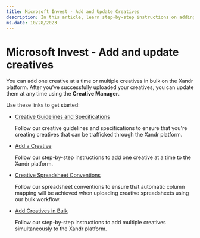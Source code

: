 ```yaml
---
title: Microsoft Invest - Add and Update Creatives
description: In this article, learn step-by-step instructions on adding and updating multiple creatives in bulk using the Creative Manager.
ms.date: 10/28/2023
---
```


# Microsoft Invest - Add and update creatives

You can add one creative at a time or multiple creatives in bulk on the Xandr platform. After you've successfully uploaded your creatives, you can update them at any time using the **Creative Manager**.

Use these links to get started:

- [Creative Guidelines and Specifications](creative-guidelines-and-specifications.md)
  
  Follow our creative guidelines and specifications to ensure that you're creating creatives that can be trafficked through the Xandr platform.

- [Add a Creative](add-a-creative.md)
  
  Follow our step-by-step instructions to add one creative at a time to the Xandr platform.

- [Creative Spreadsheet Conventions](creative-spreadsheet-conventions.md)
  
  Follow our spreadsheet conventions to ensure that automatic column mapping will be achieved when uploading creative spreadsheets using our bulk workflow.

- [Add Creatives in Bulk](add-creatives-in-bulk.md)

  Follow our step-by-step instructions to add multiple creatives simultaneously to the Xandr platform.

